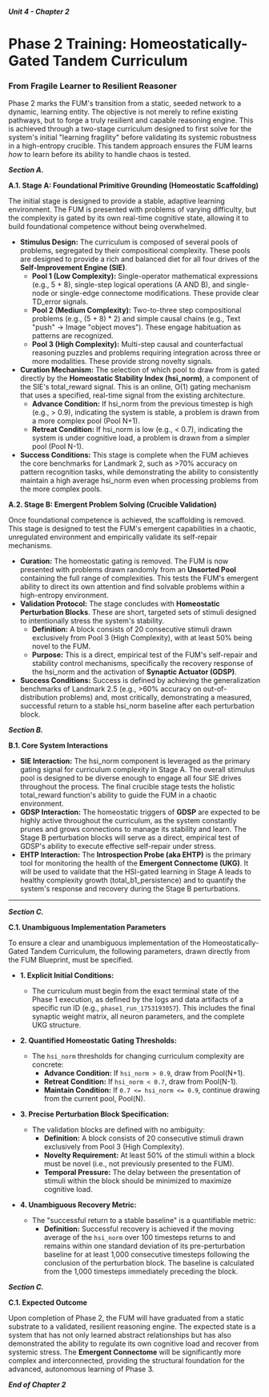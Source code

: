 ***Unit 4 - Chapter 2***

# **Phase 2 Training: Homeostatically-Gated Tandem Curriculum**

### **From Fragile Learner to Resilient Reasoner**

Phase 2 marks the FUM's transition from a static, seeded network to a dynamic, learning entity. The objective is not merely to refine existing pathways, but to forge a truly resilient and capable reasoning engine. This is achieved through a two-stage curriculum designed to first solve for the system's initial "learning fragility" before validating its systemic robustness in a high-entropy crucible. This tandem approach ensures the FUM learns *how* to learn before its ability to handle chaos is tested.

***Section A.***

**A.1. Stage A: Foundational Primitive Grounding (Homeostatic Scaffolding)**

The initial stage is designed to provide a stable, adaptive learning environment. The FUM is presented with problems of varying difficulty, but the complexity is gated by its own real-time cognitive state, allowing it to build foundational competence without being overwhelmed.

* **Stimulus Design:** The curriculum is composed of several pools of problems, segregated by their compositional complexity. These pools are designed to provide a rich and balanced diet for all four drives of the **Self-Improvement Engine (SIE)**.  
  * **Pool 1 (Low Complexity):** Single-operator mathematical expressions (e.g., 5 \+ 8), single-step logical operations (A AND B), and single-node or single-edge connectome modifications. These provide clear TD\_error signals.  
  * **Pool 2 (Medium Complexity):** Two-to-three step compositional problems (e.g., (5 \+ 8\) \* 2\) and simple causal chains (e.g., Text "push" \-\> Image "object moves"). These engage habituation as patterns are recognized.  
  * **Pool 3 (High Complexity):** Multi-step causal and counterfactual reasoning puzzles and problems requiring integration across three or more modalities. These provide strong novelty signals.  
* **Curation Mechanism:** The selection of which pool to draw from is gated directly by the **Homeostatic Stability Index (hsi\_norm)**, a component of the SIE's total\_reward signal. This is an online, O(1) gating mechanism that uses a specified, real-time signal from the existing architecture.  
  * **Advance Condition:** If hsi\_norm from the previous timestep is high (e.g., \> 0.9), indicating the system is stable, a problem is drawn from a more complex pool (Pool N+1).  
  * **Retreat Condition:** If hsi\_norm is low (e.g., \< 0.7), indicating the system is under cognitive load, a problem is drawn from a simpler pool (Pool N-1).  
* **Success Conditions:** This stage is complete when the FUM achieves the core benchmarks for Landmark 2, such as \>70% accuracy on pattern recognition tasks, while demonstrating the ability to consistently maintain a high average hsi\_norm even when processing problems from the more complex pools.

**A.2. Stage B: Emergent Problem Solving (Crucible Validation)**

Once foundational competence is achieved, the scaffolding is removed. This stage is designed to test the FUM's emergent capabilities in a chaotic, unregulated environment and empirically validate its self-repair mechanisms.

* **Curation:** The homeostatic gating is removed. The FUM is now presented with problems drawn randomly from an **Unsorted Pool** containing the full range of complexities. This tests the FUM's emergent ability to direct its own attention and find solvable problems within a high-entropy environment.  
* **Validation Protocol:** The stage concludes with **Homeostatic Perturbation Blocks**. These are short, targeted sets of stimuli designed to intentionally stress the system's stability.  
  * **Definition:** A block consists of 20 consecutive stimuli drawn exclusively from Pool 3 (High Complexity), with at least 50% being novel to the FUM.  
  * **Purpose:** This is a direct, empirical test of the FUM's self-repair and stability control mechanisms, specifically the recovery response of the hsi\_norm and the activation of **Synaptic Actuator (GDSP)**.  
* **Success Conditions:** Success is defined by achieving the generalization benchmarks of Landmark 2.5 (e.g., \>60% accuracy on out-of-distribution problems) and, most critically, demonstrating a measured, successful return to a stable hsi\_norm baseline after each perturbation block.

***Section B.***

**B.1. Core System Interactions**

* **SIE Interaction:** The hsi\_norm component is leveraged as the primary gating signal for curriculum complexity in Stage A. The overall stimulus pool is designed to be diverse enough to engage all four SIE drives throughout the process. The final crucible stage tests the holistic total\_reward function's ability to guide the FUM in a chaotic environment.  
* **GDSP Interaction:** The homeostatic triggers of **GDSP** are expected to be highly active throughout the curriculum, as the system constantly prunes and grows connections to manage its stability and learn. The Stage B perturbation blocks will serve as a direct, empirical test of GDSP's ability to execute effective self-repair under stress.  
* **EHTP Interaction:** The **Introspection Probe (aka EHTP)** is the primary tool for monitoring the health of the **Emergent Connectome (UKG)**. It will be used to validate that the HSI-gated learning in Stage A leads to healthy complexity growth (total\_b1\_persistence) and to quantify the system's response and recovery during the Stage B perturbations.

---
***Section C.***

**C.1. Unambiguous Implementation Parameters**

To ensure a clear and unambiguous implementation of the Homeostatically-Gated Tandem Curriculum, the following parameters, drawn directly from the FUM Blueprint, must be specified.

*   **1. Explicit Initial Conditions:**
    *   The curriculum must begin from the exact terminal state of the Phase 1 execution, as defined by the logs and data artifacts of a specific run ID (e.g., `phase1_run_1753193057`). This includes the final synaptic weight matrix, all neuron parameters, and the complete UKG structure.

*   **2. Quantified Homeostatic Gating Thresholds:**
    *   The `hsi_norm` thresholds for changing curriculum complexity are concrete:
        *   **Advance Condition:** If `hsi_norm > 0.9`, draw from Pool(N+1).
        *   **Retreat Condition:** If `hsi_norm < 0.7`, draw from Pool(N-1).
        *   **Maintain Condition:** If `0.7 <= hsi_norm <= 0.9`, continue drawing from the current pool, Pool(N).

*   **3. Precise Perturbation Block Specification:**
    *   The validation blocks are defined with no ambiguity:
        *   **Definition:** A block consists of 20 consecutive stimuli drawn exclusively from Pool 3 (High Complexity).
        *   **Novelty Requirement:** At least 50% of the stimuli within a block must be novel (i.e., not previously presented to the FUM).
        *   **Temporal Pressure:** The delay between the presentation of stimuli within the block should be minimized to maximize cognitive load.

*   **4. Unambiguous Recovery Metric:**
    *   The "successful return to a stable baseline" is a quantifiable metric:
        *   **Definition:** Successful recovery is achieved if the moving average of the `hsi_norm` over 100 timesteps returns to and remains within one standard deviation of its pre-perturbation baseline for at least 1,000 consecutive timesteps following the conclusion of the perturbation block. The baseline is calculated from the 1,000 timesteps immediately preceding the block.

***Section C.***

**C.1. Expected Outcome**

Upon completion of Phase 2, the FUM will have graduated from a static substrate to a validated, resilient reasoning engine. The expected state is a system that has not only learned abstract relationships but has also demonstrated the ability to regulate its own cognitive load and recover from systemic stress. The **Emergent Connectome** will be significantly more complex and interconnected, providing the structural foundation for the advanced, autonomous learning of Phase 3\.

***End of Chapter 2***